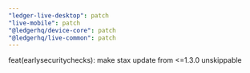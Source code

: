 ```yaml
---
"ledger-live-desktop": patch
"live-mobile": patch
"@ledgerhq/device-core": patch
"@ledgerhq/live-common": patch
---
```


feat(earlysecuritychecks): make stax update from <=1.3.0 unskippable
